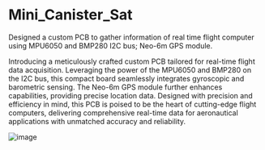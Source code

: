 # Mini_Canister_Sat
Designed a custom PCB to gather information of real time flight computer using MPU6050 and BMP280 I2C bus; Neo-6m GPS module.

Introducing a meticulously crafted custom PCB tailored for real-time flight data acquisition. 
Leveraging the power of the MPU6050 and BMP280 on the I2C bus, this compact board seamlessly integrates gyroscopic and barometric sensing. 
The Neo-6m GPS module further enhances capabilities, providing precise location data. Designed with precision and efficiency in mind, this PCB is poised to be the heart of cutting-edge flight computers, delivering comprehensive real-time data for aeronautical applications with unmatched accuracy and reliability.

![image](https://github.com/Karteek-N/Mini_Canister_Sat/assets/126140202/d19a7ccc-277d-4d91-92cb-1e739acfeb63)
